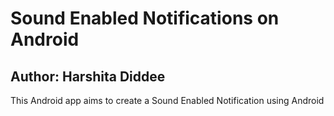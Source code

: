 # Sound Enabled Notifications on Android
## Author: Harshita Diddee

This Android app aims to create a Sound Enabled Notification using Android
